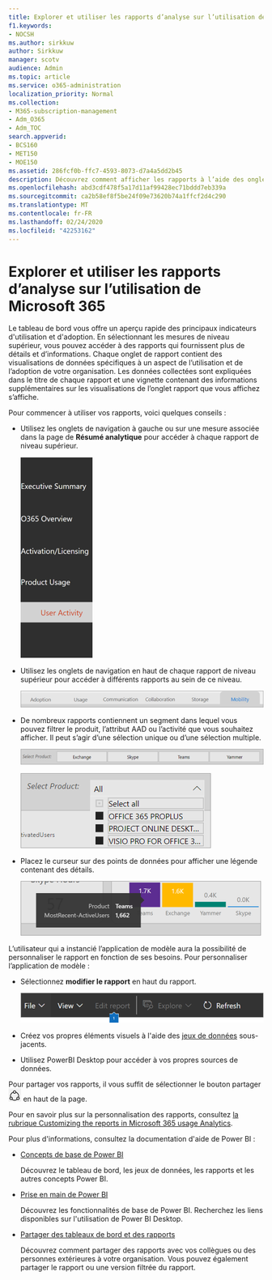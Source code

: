 ```yaml
---
title: Explorer et utiliser les rapports d’analyse sur l’utilisation de Microsoft 365
f1.keywords:
- NOCSH
ms.author: sirkkuw
author: Sirkkuw
manager: scotv
audience: Admin
ms.topic: article
ms.service: o365-administration
localization_priority: Normal
ms.collection:
- M365-subscription-management
- Adm_O365
- Adm_TOC
search.appverid:
- BCS160
- MET150
- MOE150
ms.assetid: 286fcf0b-ffc7-4593-8073-d7a4a5dd2b45
description: Découvrez comment afficher les rapports à l’aide des onglets de navigation et des filtres.
ms.openlocfilehash: abd3cdf478f5a17d11af99428ec71bddd7eb339a
ms.sourcegitcommit: ca2b58ef8f5be24f09e73620b74a1ffcf2d4c290
ms.translationtype: MT
ms.contentlocale: fr-FR
ms.lasthandoff: 02/24/2020
ms.locfileid: "42253162"
---
```

# <a name="navigate-and-utilize-the-reports-in-microsoft-365-usage-analytics"></a>Explorer et utiliser les rapports d’analyse sur l’utilisation de Microsoft 365

Le tableau de bord vous offre un aperçu rapide des principaux indicateurs d'utilisation et d'adoption. En sélectionnant les mesures de niveau supérieur, vous pouvez accéder à des rapports qui fournissent plus de détails et d’informations. Chaque onglet de rapport contient des visualisations de données spécifiques à un aspect de l’utilisation et de l’adoption de votre organisation. Les données collectées sont expliquées dans le titre de chaque rapport et une vignette contenant des informations supplémentaires sur les visualisations de l’onglet rapport que vous affichez s’affiche.

Pour commencer à utiliser vos rapports, voici quelques conseils :

- Utilisez les onglets de navigation à gauche ou sur une mesure associée dans la page de **Résumé analytique** pour accéder à chaque rapport de niveau supérieur.

    ![Affiche les onglets de navigation à gauche](../media/navigate-usage-analytics1.png)

- Utilisez les onglets de navigation en haut de chaque rapport de niveau supérieur pour accéder à différents rapports au sein de ce niveau.

    ![Affiche les onglets de navigation en haut de chaque rapport](../media/navigate-usage-analytics2.png)

- De nombreux rapports contiennent un segment dans lequel vous pouvez filtrer le produit, l’attribut AAD ou l’activité que vous souhaitez afficher. Il peut s’agir d’une sélection unique ou d’une sélection multiple.

    ![Affiche un segment](../media/navigate-usage-analytics3.png)

    ![Affiche un segment](../media/navigate-usage-analytics4.png)


- Placez le curseur sur des points de données pour afficher une légende contenant des détails.

    ![Affiche un exemple de pointage](../media/navigate-usage-analytics6.png)

L’utilisateur qui a instancié l’application de modèle aura la possibilité de personnaliser le rapport en fonction de ses besoins. Pour personnaliser l’application de modèle :

- Sélectionnez **modifier le rapport** en haut du rapport.

    ![Affiche le rapport de modification](../media/navigate-usage-analytics7.png)


- Créez vos propres éléments visuels à l'aide des [jeux de données](usage-analytics-data-model.md) sous-jacents.

- Utilisez PowerBI Desktop pour accéder à vos propres sources de données.

Pour partager vos rapports, il vous suffit de sélectionner le bouton partager ![Power BI Share icon](../media/dbb0569d-2013-4f9d-ab9d-d01b09631b92.png) en haut de la page.

Pour en savoir plus sur la personnalisation des rapports, consultez [la rubrique Customizing the reports in Microsoft 365 usage Analytics](customize-reports.md).

Pour plus d'informations, consultez la documentation d'aide de Power BI :

- [Concepts de base de Power BI](https://docs.microsoft.com/power-bi/service-basic-concepts)

    Découvrez le tableau de bord, les jeux de données, les rapports et les autres concepts Power BI.

- [Prise en main de Power BI](https://docs.microsoft.com/power-bi/service-get-started?wt.mc_id=O365_Reports_PBI_contentpack)

    Découvrez les fonctionnalités de base de Power BI. Recherchez les liens disponibles sur l'utilisation de Power BI Desktop.

- [Partager des tableaux de bord et des rapports](https://docs.microsoft.com/power-bi/service-share-dashboards)

    Découvrez comment partager des rapports avec vos collègues ou des personnes extérieures à votre organisation. Vous pouvez également partager le rapport ou une version filtrée du rapport.
